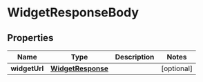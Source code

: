 

# WidgetResponseBody


## Properties

| Name | Type | Description | Notes |
|------------ | ------------- | ------------- | -------------|
|**widgetUrl** | [**WidgetResponse**](WidgetResponse.md) |  |  [optional] |



